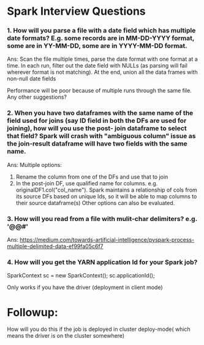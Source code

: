 # Spark Interview Questions

### 1. How will you parse a file with a date field which has multiple date formats? E.g. some records are in MM-DD-YYYY format, some are in YY-MM-DD, some are in YYYY-MM-DD format.

Ans: Scan the file multiple times, parse the date format with one format at a time. In each run, filter out the date field with NULLs (as parsing will fail wherever format is not matching). At the end, union all the data frames with non-null date fields

Performance will be poor because of multiple runs through the same file. Any other suggestions?

### 2. When you have two dataframes with the same name of the field used for joins (say ID field in both the DFs are used for joining), how will you use the post- join dataframe to select that field? Spark will crash with "ambiguous column" issue as the join-result dataframe will have two fields with the same name.

Ans: Multiple options:
1. Rename the column from one of the DFs and use that to join
2. In the post-join DF, use qualified name for columns. e.g. originalDF1.col("col_name"). Spark maintains a relationship of cols from its source DFs based on unique Ids, so it will be able to map columns to their source dataframe(s)
Other options can also be evaluated.

### 3. How will you read from a file with mulit-char delimiters? e.g. '@@#'
Ans: https://medium.com/towards-artificial-intelligence/pyspark-process-multiple-delimited-data-ef99fa05c6f7


### 4. How will you get the YARN application Id for your Spark job?
SparkContext sc = new SparkContext();
      sc.applicationId();
      
 Only works if you have the driver (deployment in client mode)     
      
# Followup:
How will you do this if the job is deployed in cluster deploy-mode( which means the driver is on the cluster somewhere)
